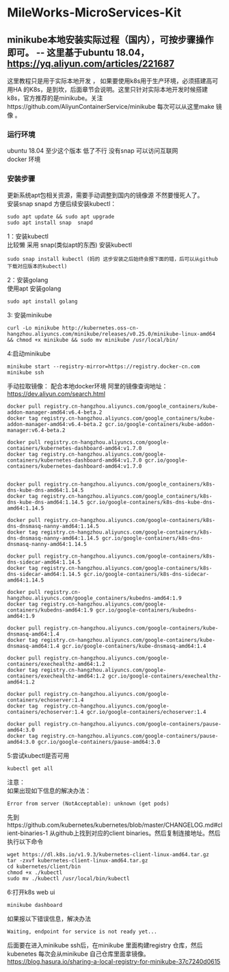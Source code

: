 # MileWorks-MicroServices-Kit
## minikube本地安装实际过程（国内），可按步骤操作即可。  -- 这里基于ubuntu 18.04，https://yq.aliyun.com/articles/221687  
这里教程只是用于实际本地开发 ， 如果要使用k8s用于生产环境，必须搭建高可用HA 的K8s，是到坎，后面章节会说明。这里只针对实际本地开发时候搭建k8s，官方推荐的是minikube。关注https://github.com/AliyunContainerService/minikube 每次可以从这里make 镜像 。  
### 运行环境  
  ubuntu 18.04 至少这个版本 低了不行 没有snap
  可以访问互联网    
  docker 环境
### 安装步骤  
  更新系统apt包相关资源，需要手动调整到国内的镜像源 不然要慢死人了。  
  安装snap snapd 方便后续安装kubectl：  
  ```
  sudo apt update && sudo apt upgrade   
  sudo apt install snap  snapd  
  ```  
  1：安装kubectl  
  比较懒 采用 snap(类似apt的东西) 安装kubectl
  ```
  sudo snap install kubectl (妈的 这步安装之后始终会报下面的错，后可以从github下载对应版本的kubectl)
  ```
  2：安装golang  
  使用apt 安装golang  
  ```  
  sudo apt install golang
  ```  
  3: 安装minikube  
  ```
  curl -Lo minikube http://kubernetes.oss-cn-hangzhou.aliyuncs.com/minikube/releases/v0.25.0/minikube-linux-amd64 && chmod +x minikube && sudo mv minikube /usr/local/bin/
  ```
  4:启动minikube  
  ```
  minikube start --registry-mirror=https://registry.docker-cn.com
  minikube ssh   
  ```  
  手动拉取镜像： 配合本地docker环境
  阿里的镜像查询地址：https://dev.aliyun.com/search.html
  ```
  docker pull registry.cn-hangzhou.aliyuncs.com/google_containers/kube-addon-manager-amd64:v6.4-beta.2
docker tag registry.cn-hangzhou.aliyuncs.com/google_containers/kube-addon-manager-amd64:v6.4-beta.2 gcr.io/google-containers/kube-addon-manager:v6.4-beta.2

docker pull registry.cn-hangzhou.aliyuncs.com/google-containers/kubernetes-dashboard-amd64:v1.7.0
docker tag registry.cn-hangzhou.aliyuncs.com/google-containers/kubernetes-dashboard-amd64:v1.7.0 gcr.io/google-containers/kubernetes-dashboard-amd64:v1.7.0


docker pull registry.cn-hangzhou.aliyuncs.com/google_containers/k8s-dns-kube-dns-amd64:1.14.5
docker tag registry.cn-hangzhou.aliyuncs.com/google_containers/k8s-dns-kube-dns-amd64:1.14.5 gcr.io/google-containers/k8s-dns-kube-dns-amd64:1.14.5

docker pull registry.cn-hangzhou.aliyuncs.com/google-containers/k8s-dns-dnsmasq-nanny-amd64:1.14.5
docker tag registry.cn-hangzhou.aliyuncs.com/google-containers/k8s-dns-dnsmasq-nanny-amd64:1.14.5 gcr.io/google-containers/k8s-dns-dnsmasq-nanny-amd64:1.14.5

docker pull registry.cn-hangzhou.aliyuncs.com/google-containers/k8s-dns-sidecar-amd64:1.14.5
docker tag registry.cn-hangzhou.aliyuncs.com/google-containers/k8s-dns-sidecar-amd64:1.14.5 gcr.io/google-containers/k8s-dns-sidecar-amd64:1.14.5

docker pull registry.cn-hangzhou.aliyuncs.com/google_containers/kubedns-amd64:1.9
docker tag registry.cn-hangzhou.aliyuncs.com/google-containers/kubedns-amd64:1.9 gcr.io/google-containers/kubedns-amd64:1.9

docker pull registry.cn-hangzhou.aliyuncs.com/google-containers/kube-dnsmasq-amd64:1.4
docker tag registry.cn-hangzhou.aliyuncs.com/google-containers/kube-dnsmasq-amd64:1.4 gcr.io/google-containers/kube-dnsmasq-amd64:1.4

docker pull registry.cn-hangzhou.aliyuncs.com/google-containers/exechealthz-amd64:1.2
docker tag registry.cn-hangzhou.aliyuncs.com/google-containers/exechealthz-amd64:1.2 gcr.io/google-containers/exechealthz-amd64:1.2

docker pull registry.cn-hangzhou.aliyuncs.com/google-containers/echoserver:1.4
docker tag  registry.cn-hangzhou.aliyuncs.com/google-containers/echoserver:1.4 gcr.io/google-containers/echoserver:1.4

docker pull registry.cn-hangzhou.aliyuncs.com/google-containers/pause-amd64:3.0
docker tag registry.cn-hangzhou.aliyuncs.com/google-containers/pause-amd64:3.0 gcr.io/google-containers/pause-amd64:3.0
```

  
  5:尝试kubectl是否可用
```
kubectl get all
```  
注意：  
如果出现如下信息的解决办法：  
```
Error from server (NotAcceptable): unknown (get pods)
```  
先到https://github.com/kubernetes/kubernetes/blob/master/CHANGELOG.md#client-binaries-1 从github上找到对应的client binaries。然后复制连接地址。然后执行以下命令

```
wget https://dl.k8s.io/v1.9.3/kubernetes-client-linux-amd64.tar.gz
tar -zxvf kubernetes-client-linux-amd64.tar.gz
cd kubernetes/client/bin
chmod +x ./kubectl
sudo mv ./kubectl /usr/local/bin/kubectl
```

6:打开k8s web ui  
```
minikube dashboard
```
如果报以下错误信息，解决办法
```
Waiting, endpoint for service is not ready yet...
```
后面要在进入minikube ssh后，在minikube 里面构建registry 仓库，然后kubenetes 每次会从minikube 自己仓库里面拿镜像。  https://blog.hasura.io/sharing-a-local-registry-for-minikube-37c7240d0615












  




  

